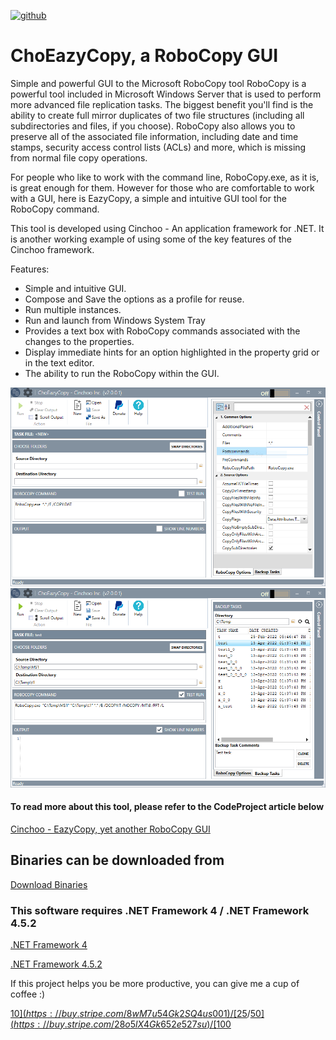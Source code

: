 [![github](https://img.shields.io/github/stars/Cinchoo/ChoEazyCopy.svg)]()

# ChoEazyCopy, a RoboCopy GUI
Simple and powerful GUI to the Microsoft RoboCopy tool
RoboCopy is a powerful tool included in Microsoft Windows Server that is used to perform more advanced file replication tasks. The biggest benefit you'll find is the ability to create full mirror duplicates of two file structures (including all subdirectories and files, if you choose). RoboCopy also allows you to preserve all of the associated file information, including date and time stamps, security access control lists (ACLs) and more, which is missing from normal file copy operations.

For people who like to work with the command line, RoboCopy.exe, as it is, is great enough for them. However for those who are comfortable to work with a GUI, here is EazyCopy, a simple and intuitive GUI tool for the RoboCopy command.

This tool is developed using Cinchoo - An application framework for .NET. It is another working example of using some of the key features of the Cinchoo framework.

Features:

* Simple and intuitive GUI.
* Compose and Save the options as a profile for reuse.
* Run multiple instances.
* Run and launch from Windows System Tray
* Provides a text box with RoboCopy commands associated with the changes to the properties.
* Display immediate hints for an option highlighted in the property grid or in the text editor.
* The ability to run the RoboCopy within the GUI.

![alt text](Images/EazyCopyMain.PNG)
![alt text](Images/EazyCopyMain1.PNG)
 
#### To read more about this tool, please refer to the CodeProject article below

[Cinchoo - EazyCopy, yet another RoboCopy GUI](http://www.codeproject.com/Articles/988605/Cinchoo-EazyCopy-yet-another-RoboCopy-GU)

## Binaries can be downloaded from 

[Download Binaries](https://github.com/Cinchoo/ChoEazyCopy/releases)

### This software requires .NET Framework 4 / .NET Framework 4.5.2

[.NET Framework 4](https://www.microsoft.com/en-us/download/confirmation.aspx?id=17718)

[.NET Framework 4.5.2](https://www.microsoft.com/en-us/download/details.aspx?id=42642)


If this project helps you be more productive, you can give me a cup of coffee :)

[$10](https://buy.stripe.com/8wM7u54Gk2SQ4us001)/[$25](https://buy.stripe.com/8wMdSt5KogJGf969AE)/[$50](https://buy.stripe.com/28o5lX4Gk652e527su)/[$100](https://buy.stripe.com/eVa3dP2ycbpm0ec6or)

